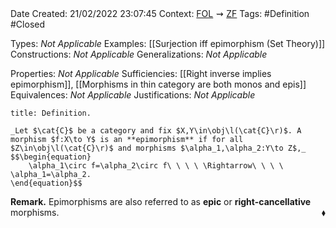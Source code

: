 <br />
<br />

Date Created: 21/02/2022 23:07:45
Context: [$\textrm{FOL}$](obsidian://open?file=First%20Order%20Logic)$\,\,\rightsquigarrow\,\,$[$\textrm{ZF}$](obsidian://open?file=Zermelo-Fraenkel%20Set%20Theory)
Tags: #Definition #Closed 

Types: _Not Applicable_
Examples: [[Surjection iff epimorphism (Set Theory)]]
Constructions: _Not Applicable_
Generalizations: _Not Applicable_

Properties: _Not Applicable_
Sufficiencies: [[Right inverse implies epimorphism]], [[Morphisms in thin category are both monos and epis]]
Equivalences: _Not Applicable_
Justifications: _Not Applicable_

``` ad-Definition
title: Definition.

_Let $\cat{C}$ be a category and fix $X,Y\in\obj\l(\cat{C}\r)$. A morphism $f:X\to Y$ is an **epimorphism** if for all $Z\in\obj\l(\cat{C}\r)$ and morphisms $\alpha_1,\alpha_2:Y\to Z$,_
$$\begin{equation}
    \alpha_1\circ f=\alpha_2\circ f\ \ \ \ \Rightarrow\ \ \ \ \alpha_1=\alpha_2.
\end{equation}$$

```

**Remark.** Epimorphisms are also referred to as **epic** or **right-cancellative** morphisms.<span style="float:right;">$\blacklozenge$</span>
